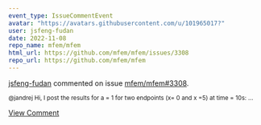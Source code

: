 ```yaml
---
event_type: IssueCommentEvent
avatar: "https://avatars.githubusercontent.com/u/101965017?"
user: jsfeng-fudan
date: 2022-11-08
repo_name: mfem/mfem
html_url: https://github.com/mfem/mfem/issues/3308
repo_url: https://github.com/mfem/mfem
---
```


<a href='https://github.com/jsfeng-fudan' target='_blank'>jsfeng-fudan</a> commented on issue <a href='https://github.com/mfem/mfem/issues/3308' target='_blank'>mfem/mfem#3308</a>.

<small>@jandrej  Hi,  I post the results  for  a = 1 for two endpoints (x= 0 and x =5)  at time = 10s:...</small>

<a href='https://github.com/mfem/mfem/issues/3308' target='_blank'>View Comment</a>